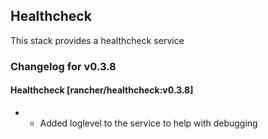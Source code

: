 ## Healthcheck

This stack provides a healthcheck service

### Changelog for v0.3.8

#### Healthcheck [rancher/healthcheck:v0.3.8]
* * Added loglevel to the service to help with debugging
